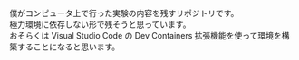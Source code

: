 僕がコンピュータ上で行った実験の内容を残すリポジトリです。  
極力環境に依存しない形で残そうと思っています。  
おそらくは Visual Studio Code の Dev Containers 拡張機能を使って環境を構築することになると思います。
